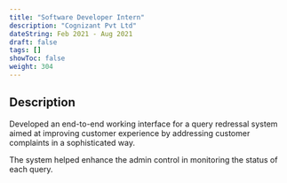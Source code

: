 ```yaml
---
title: "Software Developer Intern"
description: "Cognizant Pvt Ltd"
dateString: Feb 2021 - Aug 2021
draft: false
tags: []
showToc: false
weight: 304
---
```


## Description

Developed an end-to-end working interface for a query redressal system aimed at improving customer experience by addressing customer complaints in a sophisticated way.

The system helped enhance the admin control in monitoring the status of each query.

<!--
**Guide:** **Dr. Sripad Krishna Devalla** (co-founder and CTO at OriginHealth)

I worked as a remote intern at [**OriginHealth Pte. Ltd.**](https://www.originhealth.ai/) (Singapore), where the company envisions to automate the detection of **birth defects** from **fetal ultrasound scans**, a procedure that demands expertise in **radiology**.

Here, I developed a configuration-driven framework with data preprocessing pipeline to train deep learning models on **AWS EC2** instances. The framework standardized the training procedure for ML models and **saved more than 100 hours of development time for the ML team**. I also worked on fetal head segmentation using this framework.

This opportunity provided me with a deeper insight into the applications of AI and Computer Vision in medical diagnosis and taught me to work with little and sensitive data. In addition, **Confluence** was used for documentation and **Jira Software** was used for **Agile Software Development**.

![](/experience/origin-health/img1.jpeg#center)
![](/experience/origin-health/img2.jpeg)
![](/experience/origin-health/img3.jpeg) -->
